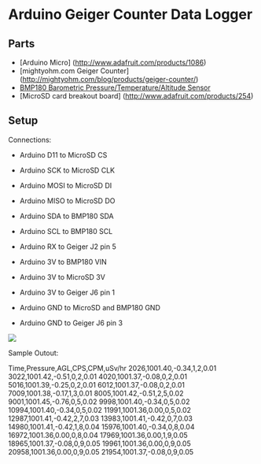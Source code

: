 # Arduino Geiger Counter Data Logger

## Parts

 * [Arduino Micro] (http://www.adafruit.com/products/1086)
 * [mightyohm.com Geiger Counter] (http://mightyohm.com/blog/products/geiger-counter/)
 * [BMP180 Barometric Pressure/Temperature/Altitude Sensor](http://www.adafruit.com/product/1603)
 * [MicroSD card breakout board] (http://www.adafruit.com/products/254)

## Setup

Connections:

 * Arduino D11 to MicroSD CS
 * Arduino SCK to MicroSD CLK
 * Arduino MOSI to MicroSD DI
 * Arduino MISO to MicroSD DO
 * Arduino SDA to BMP180 SDA
 * Arduino SCL to BMP180 SCL
 * Arduino RX to Geiger J2 pin 5

 * Arduino 3V to BMP180 VIN
 * Arduino 3V to MicroSD 3V 
 * Arduino 3V to Geiger J6 pin 1
 * Arduino GND to MicroSD and BMP180 GND
 * Arduino GND to Geiger J6 pin 3

<img src="https://pbs.twimg.com/media/CAHHUbwVAAAepSg.jpg:large"/>

Sample Outout:

Time,Pressure,AGL,CPS,CPM,uSv/hr
2026,1001.40,-0.34,1,2,0.01
3022,1001.42,-0.51,0,2,0.01
4020,1001.37,-0.08,0,2,0.01
5016,1001.39,-0.25,0,2,0.01
6012,1001.37,-0.08,0,2,0.01
7009,1001.38,-0.17,1,3,0.01
8005,1001.42,-0.51,2,5,0.02
9001,1001.45,-0.76,0,5,0.02
9998,1001.40,-0.34,0,5,0.02
10994,1001.40,-0.34,0,5,0.02
11991,1001.36,0.00,0,5,0.02
12987,1001.41,-0.42,2,7,0.03
13983,1001.41,-0.42,0,7,0.03
14980,1001.41,-0.42,1,8,0.04
15976,1001.40,-0.34,0,8,0.04
16972,1001.36,0.00,0,8,0.04
17969,1001.36,0.00,1,9,0.05
18965,1001.37,-0.08,0,9,0.05
19961,1001.36,0.00,0,9,0.05
20958,1001.36,0.00,0,9,0.05
21954,1001.37,-0.08,0,9,0.05